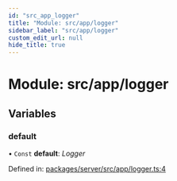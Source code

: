```yaml
---
id: "src_app_logger"
title: "Module: src/app/logger"
sidebar_label: "src/app/logger"
custom_edit_url: null
hide_title: true
---
```


# Module: src/app/logger

## Variables

### default

• `Const` **default**: *Logger*

Defined in: [packages/server/src/app/logger.ts:4](https://github.com/xr3ngine/xr3ngine/blob/66a84a950/packages/server/src/app/logger.ts#L4)
